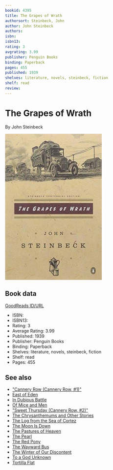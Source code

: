 ```yaml
---
bookid: 4395
title: The Grapes of Wrath
authorsort: Steinbeck, John
author: John Steinbeck
authors: 
isbn: 
isbn13: 
rating: 3
avgrating: 3.99
publisher: Penguin Books
binding: Paperback
pages: 455
published: 1939
shelves: literature, novels, steinbeck, fiction
shelf: read
review: 
---
```


# The Grapes of Wrath

By John Steinbeck

![](../../assets/bookcovers/1511302892l/4395._SY475_.jpg)

## Book data

[GoodReads ID/URL](https://www.goodreads.com/book/show/4395)

- ISBN: 
- ISBN13: 
- Rating: 3
- Average Rating: 3.99
- Published: 1939
- Publisher: Penguin Books
- Binding: Paperback
- Shelves: literature, novels, steinbeck, fiction
- Shelf: read
- Pages: 455


## See also

- ["Cannery Row (Cannery Row, #1)"](Cannery_Row_Cannery_Row__1.md)
- [East of Eden](East_of_Eden.md)
- [In Dubious Battle](In_Dubious_Battle.md)
- [Of Mice and Men](Of_Mice_and_Men.md)
- ["Sweet Thursday (Cannery Row, #2)"](Sweet_Thursday_Cannery_Row__2.md)
- [The Chrysanthemums and Other Stories](The_Chrysanthemums_and_Other_Stories.md)
- [The Log from the Sea of Cortez](The_Log_from_the_Sea_of_Cortez.md)
- [The Moon Is Down](The_Moon_Is_Down.md)
- [The Pastures of Heaven](The_Pastures_of_Heaven.md)
- [The Pearl](The_Pearl.md)
- [The Red Pony](The_Red_Pony.md)
- [The Wayward Bus](The_Wayward_Bus.md)
- [The Winter of Our Discontent](The_Winter_of_Our_Discontent.md)
- [To a God Unknown](To_a_God_Unknown.md)
- [Tortilla Flat](Tortilla_Flat.md)
